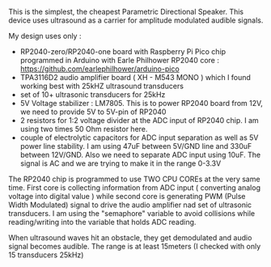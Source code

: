 This is the simplest, the cheapest Parametric Directional Speaker. This device uses ultrasound as a carrier for amplitude modulated audible signals. 

My design uses only : 
- RP2040-zero/RP2040-one board with Raspberry Pi Pico chip programmed in Arduino with Earle Philhower RP2040 core : https://github.com/earlephilhower/arduino-pico
- TPA3116D2 audio amplifier board ( XH - M543 MONO ) which I found working best with 25kHZ ultrasound transducers
- set of 10+ ultrasonic transducers for 25kHz
- 5V Voltage stabilizer : LM7805. This is to power RP2040 board from 12V, we need to provide 5V to 5V-pin of RP2040
- 2 resistors for 1:2 voltage divider at the ADC input of RP2040 chip. I am using two times 50 Ohm resistor here.
- couple of electrolytic capacitors for ADC input separation as well as 5V power line stability. I am using 47uF between 5V/GND line and 330uF between 12V/GND. Also we need to separate ADC input using 10uF. The signal is AC and we are trying to make it in the range 0-3.3V

The RP2040 chip is programmed to use TWO CPU COREs at the very same time. First core is collecting information from ADC input ( converting analog voltage into digital value ) while second core is generating PWM (Pulse Width Modulated) signal to drive the audio amplifier nad set of ultrasonic transducers. I am using the "semaphore" variable to avoid collisions while reading/writing into the variable that holds ADC reading.

When ultrasound waves hit an obstacle, they get demodulated and audio signal becomes audible. The range is at least 15meters (I checked with only 15 transducers 25kHz)

